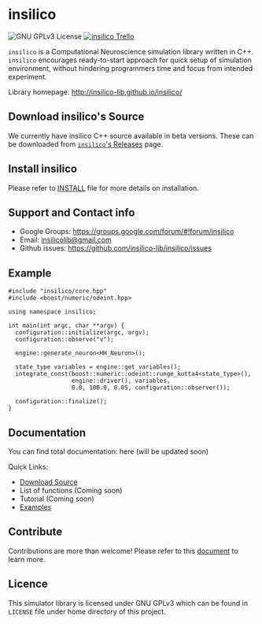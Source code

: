 insilico
========

![GNU GPLv3 License](http://img.shields.io/badge/license-GPLv3-green.svg)
[![insilico Trello](https://img.shields.io/badge/Trello-insilico-blue.svg)](https://trello.com/b/lkXzPGqD/insilico)

`insilico` is a Computational Neuroscience simulation library written in C++. `insilico` encourages ready-to-start approach for quick setup of simulation environment, without hindering programmers time and focus from intended experiment.

Library homepage: http://insilico-lib.github.io/insilico/

Download insilico's Source
----------------------------

We currently have insilico C++ source available in beta versions. These can be downloaded from [`insilico`'s Releases](https://github.com/insilico-lib/insilico/releases) page.

Install insilico
----------------

Please refer to [INSTALL](https://github.com/insilico-lib/insilico/blob/master/doc/INSTALL) file for more details on installation.

Support and Contact info
------------------------

- Google Groups: https://groups.google.com/forum/#!forum/insilico
- Email: insilicolib@gmail.com
- Github issues: https://github.com/insilico-lib/insilico/issues

Example
-------
```C++11
#include "insilico/core.hpp"
#include <boost/numeric/odeint.hpp>

using namespace insilico;

int main(int argc, char **argv) {
  configuration::initialize(argc, argv);
  configuration::observe("v");

  engine::generate_neuron<HH_Neuron>();

  state_type variables = engine::get_variables();
  integrate_const(boost::numeric::odeint::runge_kutta4<state_type>(),
                  engine::driver(), variables,
                  0.0, 100.0, 0.05, configuration::observer());

  configuration::finalize();
}
```

Documentation
-------------

You can find total documentation: here (will be updated soon)

Quick Links:

- [Download Source](https://github.com/insilico-lib/insilico/releases)
- List of functions (Coming soon)
- Tutorial (Coming soon)
- [Examples](https://github.com/insilico-lib/insilico/tree/master/examples)

Contribute
----------

Contributions are more than welcome! Please refer to this [document](https://github.com/insilico-lib/insilico/blob/master/doc/CONTRIBUTION) to learn more.

Licence
-------

This simulator library is licensed under GNU GPLv3 which can be found in `LICENSE` file under home directory of this project.
